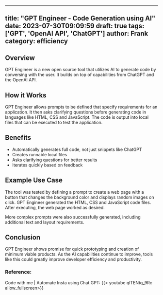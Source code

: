 
---
title: "GPT Engineer - Code Generation using AI"
date: 2023-07-30T09:09:59
draft: true
tags: ['GPT', 'OpenAI API', 'ChatGPT']
author: Frank
category: efficiency
---

## Overview

GPT Engineer is a new open source tool that utilizes AI to generate code by conversing with the user. It builds on top of capabilities from ChatGPT and the OpenAI API.

## How it Works

GPT Engineer allows prompts to be defined that specify requirements for an application. It then asks clarifying questions before generating code in languages like HTML, CSS and JavaScript. The code is output into local files that can be executed to test the application.

## Benefits

- Automatically generates full code, not just snippets like ChatGPT
- Creates runnable local files 
- Asks clarifying questions for better results
- Iterates quickly based on feedback  

## Example Use Case

The tool was tested by defining a prompt to create a web page with a button that changes the background color and displays random images on click. GPT Engineer generated the HTML, CSS and JavaScript code files. After executing, the web page worked as desired.

More complex prompts were also successfully generated, including additional text and layout requirements.

## Conclusion

GPT Engineer shows promise for quick prototyping and creation of minimum viable products. As the AI capabilities continue to improve, tools like this could greatly improve developer efficiency and productivity.


### Reference:
Code with me | Automate Insta using Chat GPT:
{{< youtube qlTENtq_9Rc allow_fullscreen>}}
        